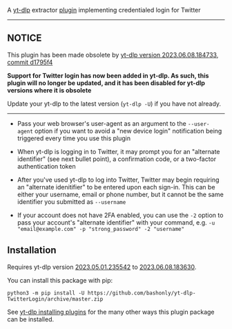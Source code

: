 A [yt-dlp](https://github.com/yt-dlp/yt-dlp) extractor [plugin](https://github.com/yt-dlp/yt-dlp#plugins) implementing credentialed login for Twitter

---

## NOTICE

This plugin has been made obsolete by [yt-dlp version 2023.06.08.184733](https://github.com/yt-dlp/yt-dlp-nightly-builds/releases/tag/2023.06.08.184733), [commit d1795f4](https://github.com/yt-dlp/yt-dlp/commit/d1795f4a6af99c976c9d3ea2dabe5cf4f8965d3c)

**Support for Twitter login has now been added in yt-dlp. As such, this plugin will no longer be updated, and it has been disabled for yt-dlp versions where it is obsolete**

Update your yt-dlp to the latest version (`yt-dlp -U`) if you have not already.

---

 * Pass your web browser's user-agent as an argument to the `--user-agent` option if you want to avoid a "new device login" notification being triggered every time you use this plugin

 * When yt-dlp is logging in to Twitter, it may prompt you for an "alternate identifier" (see next bullet point), a confirmation code, or a two-factor authentication token

 * After you've used yt-dlp to log into Twitter, Twitter may begin requiring an "alternate idenitifier" to be entered upon each sign-in. This can be either your username, email or phone number, but it cannot be the same identifier you submitted as `--username`

 * If your account does not have 2FA enabled, you can use the `-2` option to pass your account's "alternate identifier" with your command, e.g. `-u "email@example.com" -p "strong_password" -2 "username"`

## Installation

Requires yt-dlp version [2023.05.01.235542](https://github.com/yt-dlp/yt-dlp-nightly-builds/releases/tag/2023.05.01.235542) to [2023.06.08.183630](https://github.com/yt-dlp/yt-dlp-nightly-builds/releases/tag/2023.06.08.183630).

You can install this package with pip:
```
python3 -m pip install -U https://github.com/bashonly/yt-dlp-TwitterLogin/archive/master.zip
```

See [yt-dlp installing plugins](https://github.com/yt-dlp/yt-dlp#installing-plugins) for the many other ways this plugin package can be installed.
